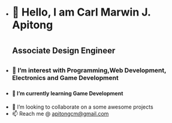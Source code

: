 - <h1>👋 Hello, I am Carl Marwin J. Apitong <h1>
  <h2> Associate Design Engineer <h2> 
- <h3>👀 I’m interest with Programming,Web Development, Electronics and Game Development<h3> 
- <h4>🌱 I’m currently learning Game Development <h4> 
- 💞️ I’m looking to collaborate on a some awesome projects
- 📫 Reach me @ apitongcm@gmail.com

<!---
apitongcm/apitongcm is a ✨ special ✨ repository because its `README.md` (this file) appears on your GitHub profile.
You can click the Preview link to take a look at your changes.
--->
